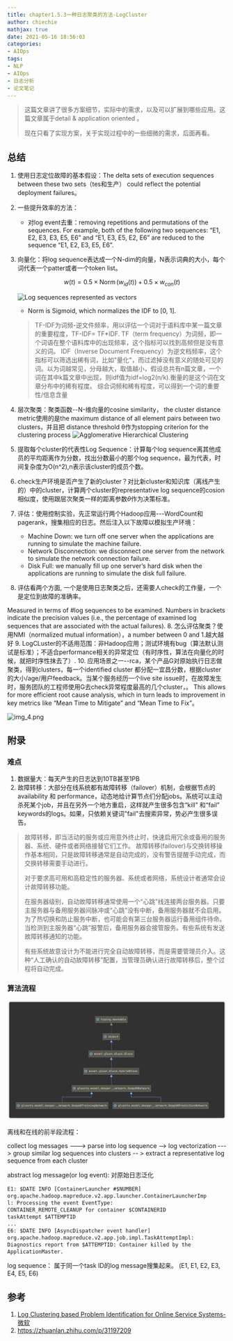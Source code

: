 ```yaml
---
title: chapter1.5.3一种日志聚类的方法-LogCluster
author: chiechie
mathjax: true
date: 2021-05-16 18:56:03
categories: 
- AIOps
tags: 
- NLP
- AIOps
- 日志分析
- 论文笔记 
---
```


> 这篇文章讲了很多方案细节，实际中的需求，以及可以扩展到哪些应用。这篇文章属于detail & application oriented 。
> 
> 现在只看了实现方案，关于实现过程中的一些细微的需求，后面再看。


## 总结

1. 使用日志定位故障的基本假设：The delta sets of execution sequences between these two sets（tes和生产） could reflect the potential deployment failures。
2. 一些提升效率的方法：
    - 对log event去重：removing repetitions and permutations of the sequences. For example, both of the following two sequences: “E1, E2, E3, E3, E5, E6” and “E1, E3, E5, E2, E6” are reduced to the sequence “E1, E2, E3, E5, E6”.
    
3. 向量化：将log sequence表达成一个N-dim的向量，N表示词典的大小，每个词代表一个patter或者一个token list。
   
    $$w(t)=0.5 \times \operatorname{Norm}\left(w_{i d}(t)\right)+0.5 \times w_{c o n}(t)$$
    
    ![Log sequences represented as vectors](img_2.png)

    - Norm is Sigmoid, which normalizes the IDF to [0, 1].
   > TF-IDF为词频-逆文件频率，用以评估一个词对于语料库中某一篇文章的重要程度，TF-IDF= TF*IDF.
   > TF（term frequency）为词频，即一个词语在整个语料库中的出现频率，这个指标可以找到高频但是没有意义的词。
   > IDF（Inverse Document Frequency）为逆文档频率，这个指标可以筛选出稀有词，比如"量化"，而过滤掉没有意义的随处可见的词。以为词越常见，分母越大，取值越小，假设总共有n篇文章，一个词在其中k篇文章中出现，则idf值为idf=log2(n/k).衡量的是这个词在文章分布中的稀有程度。
   > 综合词频和稀有程度，可以得到一个词的重要性/信息含量

   
4. 层次聚类：聚类函数--N-维向量的cosine similarity， the cluster distance metric使用的是the maximum distance of all element pairs between two clusters，并且把 distance threshold θ作为stopping criterion for the clustering process
   ![Agglomerative Hierarchical Clustering](img_3.png)
   
5. 提取每个cluster的代表性Log Sequence：计算每个log sequence离其他成员的平均距离作为分数，找出分数最小的那个log sequence，最为代表，时间复杂度为O(n^2),n表示该cluster的成员个数。
6. check生产环境是否产生了新的cluster？对比新cluster和知识库（离线产生的）中的cluster，计算两个cluster的representative log sequence的cosion相似度，使用跟层次聚类一样的距离参数$\theta$作为决策标准。

7. 评估：使用控制实验，先正常运行两个Hadoop应用---WordCount和pagerank，搜集相应的日志。然后注入以下故障以模拟生产环境：
    
    - Machine Down: we turn off one server when the applications  are running to simulate the machine failure.
   -  Network Disconnection: we disconnect one server from the network to simulate the network connection failure.
   - Disk Full: we manually fill up one server’s hard disk when the
applications are running to simulate the disk full failure.
8. 评估看两个方面, 一个是使用日志聚类之后，还需要人check的工作量，一个是定位到故障的准确率。

Measured in terms of #log sequences to be examined. Numbers in brackets indicate the precision values (i.e., the percentage of examined log sequences that are associated with the
actual failures). 
8. 怎么评估聚类？使用NMI（normalized mutual information），a number between 0 and 1.越大越好
9. LogCLuster的不适用范围：非Hadoop应用；测试环境有bug（算法默认测试是标准）；不适合performance相关的异常定位（有时序性，算法在向量化的时候，就把时序性抹去了）.
10. 应用场景之一--rca，某个产品G对原始执行日志做聚类，得到clusters，每一个identified cluster 都分配一宜昌分数，根据cluster的大小/age/用户feedback。当某个服务经历一个live site issue时，在故障发生时，服务团队的工程师使用G去check异常程度最高的几个cluster，。 This allows for more efficient root cause analysis, which in turn leads to improvement in key metrics like “Mean Time to Mitigate” and “Mean Time to Fix”。

![img_4.png](img_4.png)



## 附录

### 难点

1. 数据量大：每天产生的日志达到10TB甚至1PB
2. 故障转移：大部分在线系统都有故障转移（failover）机制，会根据节点的availability 和 performance，动态地给计算节点们分配jobs。系统可以主动杀死某个job，并且在另外一个地方重启，这样就产生很多包含“kill” 和“fail” keywords的logs。如果，只依赖关键词"fail"去搜索异常，势必产生很多误告。

> 故障转移，即当活动的服务或应用意外终止时，快速启用冗余或备用的服务器、系统、硬件或者网络接替它们工作。 故障转移(failover)与交换转移操作基本相同，只是故障转移通常是自动完成的，没有警告提醒手动完成，而交换转移需要手动进行。
> 
> 对于要求高可用和高稳定性的服务器、系统或者网络，系统设计者通常会设计故障转移功能。
> 
> 在服务器级别，自动故障转移通常使用一个“心跳”线连接两台服务器。只要主服务器与备用服务器间脉冲或“心跳”没有中断，备用服务器就不会启用。为了热切换和防止服务中断，也可能会有第三台服务器运行备用组件待命。当检测到主服务器“心跳”报警后，备用服务器会接管服务。有些系统有发送故障转移通知的功能。
> 
> 有些系统故意设计为不能进行完全自动故障转移，而是需要管理员介入。这种“人工确认的自动故障转移”配置，当管理员确认进行故障转移后，整个过程将自动完成。


### 算法流程

![img_1.png](img_1.png)

离线和在线的前半段流程：

collect log messages ---> parse into  log sequence --> log vectorization ---> group similar log sequences into clusters -- > extract a representative log sequence from each cluster

abstract log message(or log event): 对原始日志泛化

```shell
E1: $DATE INFO [ContainerLauncher #$NUMBER]
org.apache.hadoop.mapreduce.v2.app.launcher.ContainerLauncherImp
l: Processing the event EventType:
CONTAINER_REMOTE_CLEANUP for container $CONTAINERID
taskAttempt $ATTEMPTID
...
E6: $DATE INFO [AsyncDispatcher event handler]
org.apache.hadoop.mapreduce.v2.app.job.impl.TaskAttemptImpl:
Diagnostics report from $ATTEMPTID: Container killed by the
ApplicationMaster.
```

log sequence： 属于同一个task ID的log message搜集起来。
(E1, E1, E2, E3, E4, E5, E6) 



## 参考
1. [Log Clustering based Problem Identification for Online Service Systems- 微软](https://netman.aiops.org/~peidan/ANM2018Fall/6.LogAnomalyDetection/LectureCoverage/2016ICSE_Log%20Clustering%20based%20Problem%20Identification%20for%20Online%20Service%20Systems%20.pdf)
2. https://zhuanlan.zhihu.com/p/31197209
